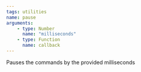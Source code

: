 ```yaml
---
tags: utilities
name: pause
arguments:
    - type: Number
      name: "milliseconds"
    - type: Function
      name: callback
---
```


Pauses the commands by the provided milliseconds